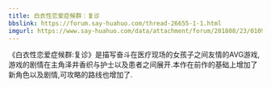 ```yaml
---
title: 白衣性恋爱症候群：复诊
bbslink: https://forum.say-huahuo.com/thread-26655-1-1.html
imgurl: https://www.say-huahuo.com/data/attachment/forum/201808/23/010949p06a6haia5s6r6i9.jpg
---
```


《白衣性恋爱症候群:复诊》是描写奋斗在医疗现场的女孩子之间友情的AVG游戏,游戏的剧情在主角泽井香织与护士以及患者之间展开.本作在前作的基础上增加了新角色以及剧情,可攻略的路线也增加了.<!--more-->
